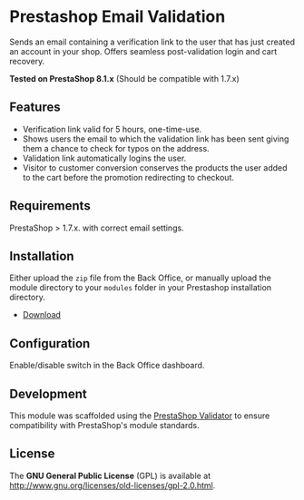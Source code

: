Prestashop Email Validation
===========================

Sends an email containing a verification link to the user that has just created 
an account in your shop.  Offers seamless post-validation login and cart 
recovery.


**Tested on PrestaShop 8.1.x** (Should be compatible with 1.7.x)


Features
--------

+ Verification link valid for 5 hours, one-time-use.
+ Shows users the email to which the validation link has been sent giving them a
  chance to check for typos on the address.
+ Validation link automatically logins the user.
+ Visitor to customer conversion conserves the products the user added to the 
  cart before the promotion redirecting to checkout.


Requirements
------------

PrestaShop > 1.7.x. with correct email settings.


Installation
------------

Either upload the `zip` file from the Back Office, or manually upload the module 
directory to your `modules` folder in your Prestashop installation directory.

+ [Download](https://github.com/guilleng/ps-email-validation/raw/master/psemailvalidation.zip)


Configuration
-------------

Enable/disable switch in the Back Office dashboard.


Development
-----------

This module was scaffolded using the 
[PrestaShop Validator](https://validator.prestashop.com/generator) to 
ensure compatibility with PrestaShop's module standards.


License
-------

The **GNU General Public License** (GPL) is available at 
http://www.gnu.org/licenses/old-licenses/gpl-2.0.html.
